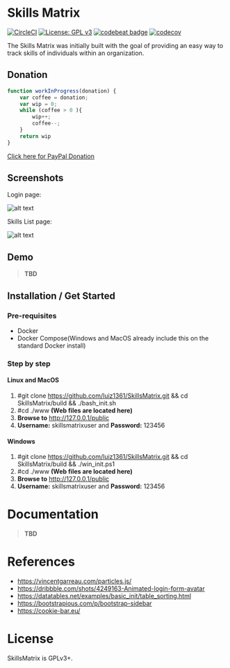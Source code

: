 # Skills Matrix
[![CircleCI](https://circleci.com/gh/luiz1361/SkillsMatrix.svg?style=svg)](https://circleci.com/gh/luiz1361/SkillsMatrix) [![License: GPL v3](https://img.shields.io/badge/License-GPL%20v3-blue.svg)](https://www.gnu.org/licenses/gpl-3.0) [![codebeat badge](https://codebeat.co/badges/af8254f0-55dd-4bbd-8397-626c83554cd0)](https://codebeat.co/projects/github-com-luiz1361-skillsmatrix-master) [![codecov](https://codecov.io/gh/luiz1361/SkillsMatrix/branch/master/graph/badge.svg)](https://codecov.io/gh/luiz1361/SkillsMatrix)

The Skills Matrix was initially built with the goal of providing an easy way to track skills of individuals within an organization.

## Donation

```javascript
function workInProgress(donation) {
    var coffee = donation;
    var wip = 0;
    while (coffee > 0 ){
        wip++;
        coffee--;
    }
    return wip
}
```
[Click here for PayPal Donation](https://paypal.me/luiz1361)

## Screenshots
Login page: 

![alt text](https://github.com/luiz1361/SkillsMatrix/raw/master/docs/screenshots/login.png)

Skills List page:

![alt text](https://github.com/luiz1361/SkillsMatrix/raw/master/docs/screenshots/skillslist.png)

## Demo
> **TBD**

## Installation / Get Started

### Pre-requisites

* Docker
* Docker Compose(Windows and MacOS already include this on the standard Docker install)

### Step by step

#### Linux and MacOS

1. #git clone https://github.com/luiz1361/SkillsMatrix.git && cd SkillsMatrix/build && ./bash_init.sh
2. #cd ./www **(Web files are located here)**
3. **Browse to** http://127.0.0.1/public
4. **Username:** skillsmatrixuser and **Password:** 123456

#### Windows

1. #git clone https://github.com/luiz1361/SkillsMatrix.git && cd SkillsMatrix/build && ./win_init.ps1
2. #cd ./www **(Web files are located here)**
3. **Browse to** http://127.0.0.1/public
4. **Username:** skillsmatrixuser and **Password:** 123456

# Documentation
> **TBD**

# References
* https://vincentgarreau.com/particles.js/
* https://dribbble.com/shots/4249163-Animated-login-form-avatar
* https://datatables.net/examples/basic_init/table_sorting.html
* https://bootstrapious.com/p/bootstrap-sidebar
* https://cookie-bar.eu/

# License
SkillsMatrix is GPLv3+.
